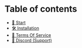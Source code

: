 # Table of contents

* [💎 Start](README.md)
* [🛠 Installation](installation.md)
* [📖 Terms Of Service](terms-of-service.md)
* [📌 Discord (Support)](https://discord.com/invite/SjGmkRDQek)
